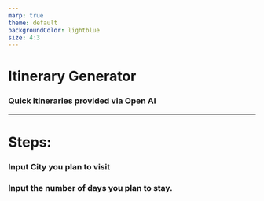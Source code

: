 ```yaml
---
marp: true
theme: default
backgroundColor: lightblue
size: 4:3
---
```


# Itinerary Generator
### Quick itineraries provided via Open AI

---
# Steps:
### Input City you plan to visit
### Input the number of days you plan to stay.
